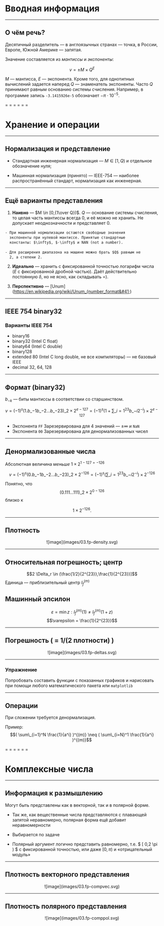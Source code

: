 <!-- -*- coding: utf-8 -*- -->
<span id="slides-title" hidden>Числа с плавающей запятой: представление, распределение; комплексные числа</span>

# Вводная информация

- - - - - -

## О чём речь?

Десятичный разделитель — в англоязычных странах — точка, в России,
Европе, Южной Америке — запятая.

Значение составляется из *мантиссы* и *экспоненты*:

$$v = \pm M\times Q^E$$

$M$ — мантисса, $E$ — экспонента. Кроме того, для однотипных вычислений
задается наперед $Q$ — знаменатель экспоненты. Часто $Q$ принимают
равным основанию системы счисления. Например, в программе запись
`-3.1415926e-5` обозначает $-\pi\cdot10^{-5}$.

= = = = = =

# Хранение и операции

- - - - - -

## Нормализация и представление

- Стандартная инженерная нормализация — $M \in [1,Q)$ и отдельное
  обозначение нуля;

<div class="fragment" />

- Машинная нормализация (принято) — IEEE-754 — наиболее распространённый стандарт, нормализация как
  инженерная.


- - - - - -

## Ещё варианты представления


  1. **Наивно** — $M \in [0,{1\over Q})$. $Q$ — основание системы счисления, то
     целая часть мантиссы всегда 0, и её можно не хранить. Не
     допускает неоднозначности и представляет 0.

    - При машинной нормализации остаются свободные значения
      экспоненты при нулевой мантиссе. Принятые стандартные
      константы: $\infty$, $-\infty$ и NAN (not a number).

    - Для расширения диапазона на машине можно брать $Q$ равным не
      2, а степени 2.

  2. **Идеально** — хранить с фиксированной точностью логарифм числа ($E$ с
     фиксированной дробной частью). Даёт действительно постоянную
     $\delta$, но не ясно, как складывать =).

  3. **Перспективно** — [Unum](https://en.wikipedia.org/wiki/Unum_(number_format&#41;)

- - - - - -

## IEEE 754 binary32

### Варианты IEEE 754

-   binary16
-   binary32 (Intel С float)
-   binaty64 (Intel C double)
-   binary128
-   extended 80 (Intel C long double, не все компиляторы) — не базовый
    IEEE
-   decimal 32, 64, 128

- - - - - -

## Формат (binary32)

$b_{-k}$ — биты мантиссы в соответствии со старшинством.

$$
v = (-1)^s(1.b\_{-1}b\_{-2}\ldots b\_{-23})\_2 \times 2^{e-127}
= (-1)^s (1 + \sum\_{i=1}^{23} b\_{-i} 2^{-i} )\times 2^{e-127}
$$

-   Экспонента `FF` Зарезервирована для 4 значений — $\pm\infty$ и
    `NaN`
-   Экспонента `00` Зарезервирована для денормализованных чисел


- - - - - -

## Денормализованные числа

Абсолютная величина *меньше* $1\times 2^{1-127=-126}$

$$
v = (-1)^s(0.b\_{-1}b\_{-2}\ldots b\_{-23})\_2 \times 2^{-126}
= (-1)^s (\sum\_{i=1}^{23} b\_{-i} 2^{-i} )\times 2^{-126}
$$

Понятно, что $$(0.111\ldots 111)\_2 \times 2^{0-126}$$ близко к

$$1 \times 2^{-126}.$$

- - - - - -

## Плотность

<div style="text-align: center;">
![image](images/03.fp-density.svg) <!--.element: style="width: 80%;" -->
</div>


- - - - - -

## Относительная погрешность; центр

$$2 \Delta_r \in (\frac{1/2}{2^{23}},\frac{1}{2^{23}}]$$ Единица —
приблизительный центр $I_f^{(m)}$

## Машинный эпсилон

$$\varepsilon = \min z: I_f^{(m)}(1) \neq I_f^{(m)}(1+z)$$
$$\varepsilon = \frac{1}{2^{23}}$$

- - - - - -

## Погрешность ( = 1/(2 плотности) )

<div style="text-align: center;">
![image](images/03.fp-deltas.svg) <!--.element: style="width: 80%;" -->
</div>


- - - - - -

### Упражнение

Попробовать составить функции с показанных графиков и нарисовать при
помощи любого математического пакета или `matplotlib`


- - - - - -

## Операции

При сложении требуется денормализация.

Пример: $$(
\sum\_{i=1}^N \frac{1}{a^i}
)^{(m)} \neq (
\sum\_{i=N}^1 \frac{1}{a^i}
)^{(m)}$$

= = = = = =

# Комплексные числа

- - - - - -

## Информация к размышлению

Могут быть представлены как в векторной, так и в полярной форме.

- Так же, как вещественные числа представляются с плавающей запятой
  неравномерно, полярная форма ещё добавит неравномерности

- Выбирается по задаче

- Полярный аргумент логично представить равномерно, т.е. $ [ 0,2 \pi ) $ с
  фиксированной точностью, или даже $[0,\pi)$ и «отрицательный
  модуль»

- - - - - -

## Плотность векторного представления

<div style="text-align: center;">
![image](images/03.fp-compvec.svg) <!--.element: style="width: 80%;" -->
</div>

- - - - - -

## Плотность полярного представления

<div style="text-align: center;">
![image](images/03.fp-comppol.svg) <!--.element: style="width: 80%;" -->
</div>

